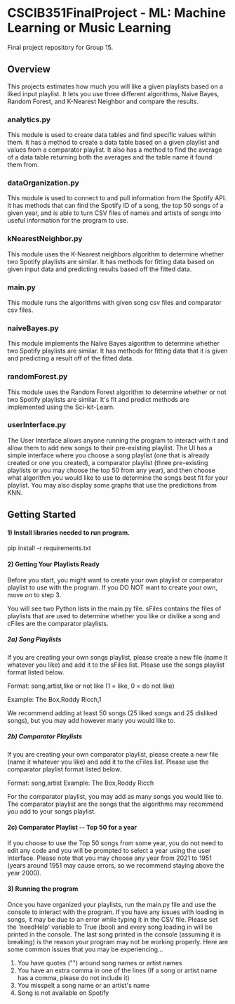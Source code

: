 # CSCIB351FinalProject - ML: Machine Learning or Music Learning
Final project repository for Group 15.

## Overview
This projects estimates how much you will like a given playlists based on a
liked input playlist. It lets you use three different algorithms, Naive Bayes,
Random Forest, and K-Nearest Neighbor and compare the results.


### analytics.py
This module is used to create data tables and find specific values within them.
It has a method to create a data table based on a given playlist and values from
a comparator playlist. It also has a method to find the average of a data table
returning both the averages and the table name it found them from.

### dataOrganization.py
This module is used to connect to and pull information from the Spotify API.
It has methods that can find the Spotify ID of a song, the top 50 songs of a
given year, and is able to turn CSV files of names and artists of songs into
useful information for the program to use.


### kNearestNeighbor.py
This module uses the K-Nearest neighbors algorithm to determine whether two
Spotify playlists are similar. It has methods for fitting data based on given
input data and predicting results based off the fitted data.

### main.py
This module runs the algorithms with given song csv files and comparator csv
files.

### naiveBayes.py
This module implements the Naïve Bayes algorithm to determine whether two
Spotify playlists are similar. It has methods for fitting data that it is given
and predicting a result off of the fitted data.

### randomForest.py
This module uses the Random Forest algorithm to determine whether or not two
Spotify playlists are similar. It's fit and predict methods are implemented
using the Sci-kit-Learn.

### userInterface.py
The User Interface allows anyone running the program to interact with it and
allow them to add new songs to their pre-existing playlist. The UI has a simple
interface where you choose a song playlist (one that is already created or one
you created), a comparator playlist (three pre-existing playlists or you 
may choose the top 50 from any year), and then choose what algorithm you would
like to use to determine the songs best fit for your playlist. You may also
display some graphs that use the predictions from KNN. 


## Getting Started
#### 1) Install libraries needed to run program.
pip install -r requirements.txt

#### 2) Getting Your Playlists Ready
Before you start, you might want to create your own playlist or comparator playlist to use with the program. If you DO NOT want to create your own, move on to step 3.

You will see two Python lists in the main.py file. sFiles contains the files of playlists that are used to determine whether you like or dislike a song and cFiles are the comparator playlists. 

##### 2a) Song Playlists
If you are creating your own songs playlist, please create a new file (name it whatever you like) and add it to the sFiles list. Please use the songs playlist format listed below.

Format: song,artist,like or not like (1 = like, 0 = do not like)

Example: The Box,Roddy Ricch,1

We recommend adding at least 50 songs (25 liked songs and 25 disliked songs), but you may add however many you would like to.

##### 2b) Comparator Playlists
If you are creating your own comparator playlist, please create a new file (name it whatever you like) and add it to the cFiles list. Please use the comparator playlist format listed below.

Format: song,artist
Example: The Box,Roddy Ricch

For the comparator playlist, you may add as many songs you would like to. The comparator playlist are the songs that the algorithms may recommend you add to your songs playlist.

#### 2c) Comparator Playlist -- Top 50 for a year
If you choose to use the Top 50 songs from some year, you do not need to edit any code and you will be prompted to select a year using the user interface. Please note that you may choose any year from 2021 to 1951 (years around 1951 may cause errors, so we recommend staying above the year 2000).
#### 3) Running the program
Once you have organized your playlists, run the main.py file and use the console to interact with the program. If you have any issues with loading in songs, it may be due to an error while typing it in the CSV file. Please set the 'needHelp' variable to True (bool) and every song loading in will be printed in the console. The last song printed in the console (assuming it is breaking) is the reason your program may not be working properly. Here are some common issues that you may be experiencing...
1) You have quotes ("") around song names or artist names 
2) You have an extra comma in one of the lines (If a song or artist name has a comma, please do not include it)
3) You misspelt a song name or an artist's name
4) Song is not available on Spotify

